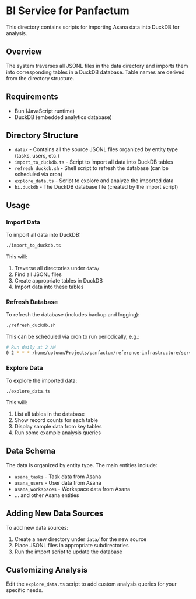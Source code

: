 # BI Service for Panfactum

This directory contains scripts for importing Asana data into DuckDB for analysis.

## Overview

The system traverses all JSONL files in the data directory and imports them into corresponding tables in a DuckDB database. Table names are derived from the directory structure.

## Requirements

- Bun (JavaScript runtime)
- DuckDB (embedded analytics database)

## Directory Structure

- `data/` - Contains all the source JSONL files organized by entity type (tasks, users, etc.)
- `import_to_duckdb.ts` - Script to import all data into DuckDB tables
- `refresh_duckdb.sh` - Shell script to refresh the database (can be scheduled via cron)
- `explore_data.ts` - Script to explore and analyze the imported data
- `bi.duckdb` - The DuckDB database file (created by the import script)

## Usage

### Import Data

To import all data into DuckDB:

```bash
./import_to_duckdb.ts
```

This will:
1. Traverse all directories under `data/`
2. Find all JSONL files
3. Create appropriate tables in DuckDB
4. Import data into these tables

### Refresh Database

To refresh the database (includes backup and logging):

```bash
./refresh_duckdb.sh
```

This can be scheduled via cron to run periodically, e.g.:

```bash
# Run daily at 2 AM
0 2 * * * /home/uptown/Projects/panfactum/reference-infrastructure/services/bi/refresh_duckdb.sh
```

### Explore Data

To explore the imported data:

```bash
./explore_data.ts
```

This will:
1. List all tables in the database
2. Show record counts for each table
3. Display sample data from key tables
4. Run some example analysis queries

## Data Schema

The data is organized by entity type. The main entities include:

- `asana_tasks` - Task data from Asana
- `asana_users` - User data from Asana
- `asana_workspaces` - Workspace data from Asana
- ... and other Asana entities

## Adding New Data Sources

To add new data sources:

1. Create a new directory under `data/` for the new source
2. Place JSONL files in appropriate subdirectories
3. Run the import script to update the database

## Customizing Analysis

Edit the `explore_data.ts` script to add custom analysis queries for your specific needs.
